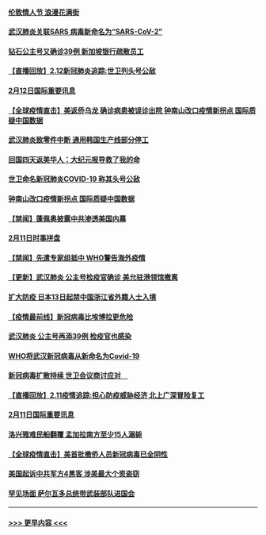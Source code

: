 #### [伦敦情人节 浪漫花满街](../pages/prog202/a102775786.md?t=02130744) 
#### [武汉肺炎关联SARS 病毒新命名为“SARS-CoV-2”](../pages/prog202/a102775719.md?t=02130744) 
#### [钻石公主号又确诊39例 新加坡银行疏散员工](../pages/prog202/a102775691.md?t=02130744) 
#### [【直播回放】2.12新冠肺炎追踪:世卫列头号公敌](../pages/prog202/a102775541.md?t=02130744) 
#### [2月12日国际重要讯息](../pages/prog202/a102775437.md?t=02130744) 
#### [【全球疫情直击】美返侨乌龙 确诊病患被误诊出院 钟南山改口疫情新拐点 国际质疑中国数据](../pages/prog202/a102775378.md?t=02130744) 
#### [武汉肺炎致零件中断 通用韩国生产线部分停工](../pages/prog202/a102775365.md?t=02130744) 
#### [回国四天返美华人：大纪元报导救了我的命](../pages/prog202/a102775342.md?t=02130744) 
#### [世卫命名新冠肺炎COVID-19 称其头号公敌](../pages/prog202/a102775196.md?t=02130744) 
#### [钟南山改口疫情新拐点 国际质疑中国数据](../pages/prog202/a102775178.md?t=02130744) 
#### [【禁闻】蓬佩奥披露中共渗透美国内幕](../pages/prog202/a102775129.md?t=02130744) 
#### [2月11日时事拼盘](../pages/prog202/a102775140.md?t=02130744) 
#### [【禁闻】先遣专家组抵中 WHO警告海外疫情](../pages/prog202/a102775112.md?t=02130744) 
#### [【更新】武汉肺炎 公主号检疫官确诊 美允驻港领馆撤离](../pages/prog202/a102770740.md?t=02130744) 
#### [扩大防疫 日本13日起禁中国浙江省外籍人士入境](../pages/prog202/a102775051.md?t=02130744) 
#### [【疫情最前线】新冠病毒比埃博拉更危险](../pages/prog202/a102775043.md?t=02130744) 
#### [武汉肺炎 公主号再添39例 检疫官也感染](../pages/prog202/a102775031.md?t=02130744) 
#### [WHO将武汉新冠病毒从新命名为Covid-19](../pages/prog202/a102774891.md?t=02130744) 
#### [新冠病毒扩散持续 世卫会议商讨应对　](../pages/prog202/a102774850.md?t=02130744) 
#### [【直播回放】2.11疫情追踪:担心防疫威胁经济 北上广深冒险复工](../pages/prog202/a102774741.md?t=02130744) 
#### [2月11日国际重要讯息](../pages/prog202/a102774621.md?t=02130744) 
#### [洛兴雅难民船翻覆 孟加拉南方至少15人溺毙](../pages/prog202/a102774586.md?t=02130744) 
#### [【全球疫情直击】美首批撤侨人员新冠病毒已全阴性](../pages/prog202/a102774523.md?t=02130744) 
#### [美国起诉中共军方4黑客 涉美最大个资盗窃](../pages/prog202/a102774508.md?t=02130744) 
#### [罕见场面  萨尔瓦多总统带武装部队进国会](../pages/prog202/a102774494.md?t=02130744) 

----
#### [ >>> 更早内容 <<< ](../indexes/prog202-earlier.md)
